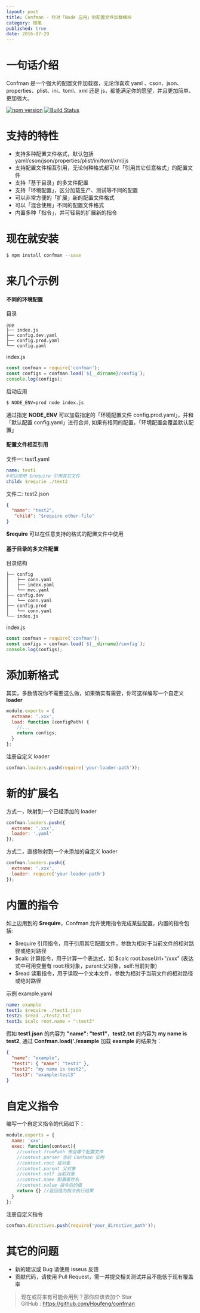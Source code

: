 ```yaml
---
layout: post
title: Confman - 针对「Node 应用」的配置文件加载模块
category: 随笔
published: true
date: 2016-07-29
---
```


# 一句话介绍
Confman 是一个强大的配置文件加载器，无论你喜欢 yaml 、cson、json、properties、plist、ini、toml、xml 还是 js，都能满足你的愿望，并且更加简单、更加强大。

[![npm version](https://badge.fury.io/js/confman.svg)](http://badge.fury.io/js/confman) [![Build Status](https://travis-ci.org/Houfeng/confman.svg?branch=master)](https://travis-ci.org/Houfeng/confman) 

<!--more-->

# 支持的特性
- 支持多种配置文件格式，默认包括 yaml/cson/json/properties/plist/ini/toml/xml/js 
- 支持配置文件相互引用，无论何种格式都可以「引用其它任意格式」的配置文件
- 支持「基于目录」的多文件配置
- 支持「环境配置」，区分加载生产、测试等不同的配置
- 可以非常方便的「扩展」新的配置文件格式
- 可以「混合使用」不同的配置文件格式
- 内置多种「指令」，并可轻易的扩展新的指令


# 现在就安装
```sh
$ npm install confman --save
```

# 来几个示例

#### 不同的环境配置
目录
```
app
├── index.js
├── config.dev.yaml
├── config.prod.yaml
└── config.yaml
```

index.js
```js
const confman = require('confman');
const configs = confman.load(`${__dirname}/config`);
console.log(configs);
```

启动应用
```sh
$ NODE_ENV=prod node index.js 
```

通过指定 **NODE_ENV** 可以加载指定的「环境配置文件 config.prod.yaml」，并和「默认配置 config.yaml」进行合并,
如果有相同的配置，「环境配置会覆盖默认配置」

#### 配置文件相互引用
文件一: test1.yaml
```yaml
name: test1
#可以使用 $require 引用其它文件
child: $requrie ./test2
```
文件二: test2.json
```json
{
  "name": "test2",
   "child": "$require other-file"
}
```
**$require** 可以在任意支持的格式的配置文件中使用

#### 基于目录的多文件配置
目录结构
```
├── config
│   ├── conn.yaml
│   ├── index.yaml
│   └── mvc.yaml
├── config.dev
│   └── conn.yaml
├── config.prod
│   └── conn.yaml
└── index.js
```

index.js
```js
const confman = require('confman');
const configs = confman.load(`${__dirname}/config`);
console.log(configs);
```

# 添加新格式

其实，多数情况你不需要这么做，如果确实有需要，你可这样编写一个自定义 **loader**

```js
module.exports = {
  extname: '.xxx',
  load: function (configPath) {
    //...
    return configs;
  }
};
```

注册自定义 loader
```js
confman.loaders.push(require('your-loader-path'));
```

# 新的扩展名

方式一，映射到一个已经添加的 loader
```js
confman.loaders.push({
  extname: '.xxx',
  loader: '.yaml'
});
```

方式二，直接映射到一个未添加的自定义 loader 
```js
confman.loaders.push({
  extname: '.xxx',
  loader: require('your-loader-path')
});
```

# 内置的指令

如上边用到的 **$require**，Confman 允许使用指令完成某些配置，内置的指令包括:

- $require 引用指令，用于引用其它配置文件，参数为相对于当前文件的相对路径或绝对路径
- $calc 计算指令，用于计算一个表达式，如 $calc root.baseUrl+"/xxx" (表达式中可用变量有 root:根对象，parent:父对象，self:当前对象)
- $read 读取指令，用于读取一个文本文件，参数为相对于当前文件的相对路径或绝对路径

示例 example.yaml
```yaml
name: example
test1: $require ./test1.json
test2: $read ./test2.txt
test3: $calc root.name + ":test3"
```

假如 **test1.json** 的内容为 **"name": "test1"**，**test2.txt** 的内容为 **my name is test2**,
通过 **Confman.load('./example** 加载 **example** 的结果为：

```json
{
  "name": "example",
  "test1": { "name": "test1" },
  "test2": "my name is test2",
  "test3": "example:test3"
}
```

# 自定义指令

编写一个自定义指令的代码如下：

```js
module.exports = {
  name: 'xxx',
  exec: function(context){
    //context.fromPath 来自哪个配置文件
    //context.parser 当前 Confman 实例
    //context.root 根对象
    //context.parent 父对象
    //context.self 当前对象
    //context.name 配置属性名
    //context.value 指令后的值
    return {} //返回值为指令执行结果
  }
};
```

注册自定义指令
```js
confman.directives.push(require('your_directive_path'));
```

# 其它的问题
- 新的建议或 Bug 请使用 isseus 反馈
- 贡献代码，请使用 Pull Request，需一并提交相关测试并且不能低于现有覆盖率

> 现在或将来有可能会用到？那你应该去加个 Star  
> GitHub : https://github.com/Houfeng/confman

